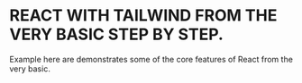 <h1>REACT WITH TAILWIND FROM THE VERY BASIC STEP BY STEP.</h1>
Example here are demonstrates some of the core features of React from the very basic.
